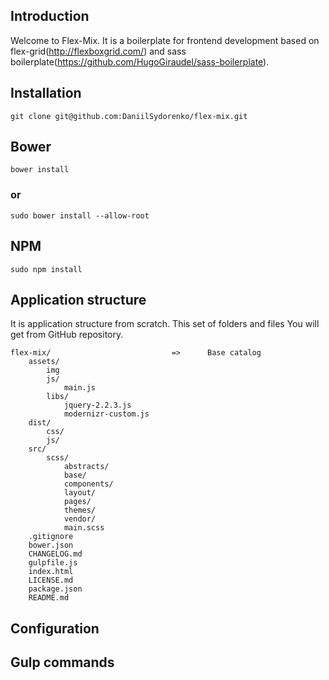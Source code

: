 ## Introduction
Welcome to Flex-Mix. 
It is a boilerplate for frontend development based on flex-grid(http://flexboxgrid.com/) and sass boilerplate(https://github.com/HugoGiraudel/sass-boilerplate).



## Installation
```
git clone git@github.com:DaniilSydorenko/flex-mix.git
```

## Bower 

```
bower install
```

### or

```
sudo bower install --allow-root
```

## NPM
```
sudo npm install
```

## Application structure
It is application structure from scratch. This set of folders and files You will get from GitHub repository.
```
flex-mix/                           =>      Base catalog              
    assets/
        img
        js/
            main.js
        libs/
            jquery-2.2.3.js
            modernizr-custom.js
    dist/
        css/
        js/
    src/
        scss/
            abstracts/
            base/
            components/
            layout/
            pages/
            themes/
            vendor/
            main.scss
    .gitignore
    bower.json
    CHANGELOG.md
    gulpfile.js
    index.html
    LICENSE.md
    package.json
    README.md
```

## Configuration

## Gulp commands

